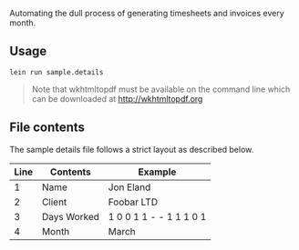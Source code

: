 Automating the dull process of generating timesheets and invoices every month.

## Usage
`lein run sample.details`

> Note that wkhtmltopdf must be available on the command line which can be downloaded at http://wkhtmltopdf.org

## File contents

The sample details file follows a strict layout as described below.

| Line | Contents | Example |
|---|---|---|
| 1 | Name | Jon Eland |
| 2 | Client | Foobar LTD |
| 3 | Days Worked | 1 0 0 1 1 - - 1 1 1 0 1 |
| 4 | Month | March |
